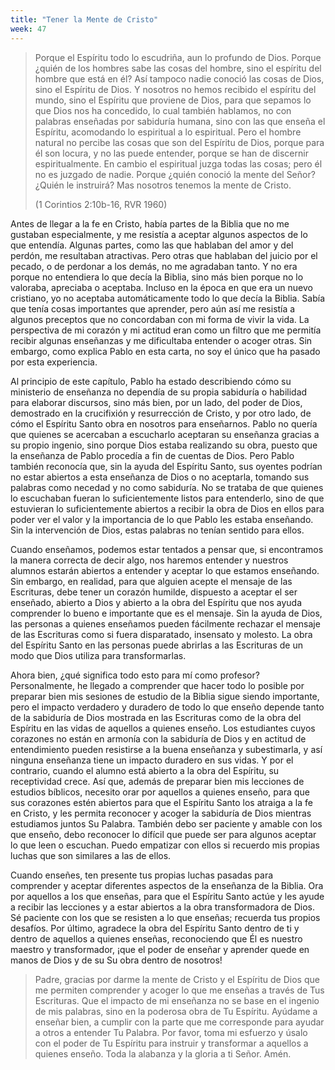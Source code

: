 ```yaml
---
title: "Tener la Mente de Cristo"
week: 47
---
```


> Porque el Espíritu todo lo escudriña, aun lo profundo de Dios. Porque
> ¿quién de los hombres sabe las cosas del hombre, sino el espíritu del
> hombre que está en él? Así tampoco nadie conoció las cosas de Dios,
> sino el Espíritu de Dios. Y nosotros no hemos recibido el espíritu del
> mundo, sino el Espíritu que proviene de Dios, para que sepamos lo que
> Dios nos ha concedido, lo cual también hablamos, no con palabras
> enseñadas por sabiduría humana, sino con las que enseña el Espíritu,
> acomodando lo espiritual a lo espiritual. Pero el hombre natural no
> percibe las cosas que son del Espíritu de Dios, porque para él son
> locura, y no las puede entender, porque se han de discernir
> espiritualmente. En cambio el espiritual juzga todas las cosas; pero
> él no es juzgado de nadie. Porque ¿quién conoció la mente del Señor?
> ¿Quién le instruirá? Mas nosotros tenemos la mente de Cristo. 
>
> (1 Corintios 2:10b-16, RVR 1960)

Antes de llegar a la fe en Cristo, había partes de la Biblia que no
me gustaban especialmente, y me resistía a aceptar algunos aspectos de
lo que entendía. Algunas partes, como las que hablaban del amor y del
perdón, me resultaban atractivas. Pero otras que hablaban del juicio por
el pecado, o de perdonar a los demás, no me agradaban tanto. Y no era
porque no entendiera lo que decía la Biblia, sino más bien porque no lo
valoraba, apreciaba o aceptaba. Incluso en la época en que era un nuevo
cristiano, yo no aceptaba automáticamente todo lo que decía la Biblia.
Sabía que tenía cosas importantes que aprender, pero aún así me resistía
a algunos preceptos que no concordaban con mi forma de vivir la vida. La
perspectiva de mi corazón y mi actitud eran como un filtro que me
permitía recibir algunas enseñanzas y me dificultaba entender o acoger
otras. Sin embargo, como explica Pablo en esta carta, no soy el único
que ha pasado por esta experiencia.

Al principio de este capítulo, Pablo ha estado describiendo cómo su
ministerio de enseñanza no dependía de su propia sabiduría o habilidad
para elaborar discursos, sino más bien, por un lado, del poder de Dios,
demostrado en la crucifixión y resurrección de Cristo, y por otro lado,
de cómo el Espíritu Santo obra en nosotros para enseñarnos. Pablo no
quería que quienes se acercaban a escucharlo aceptaran su enseñanza
gracias a su propio ingenio, sino porque Dios estaba realizando su obra,
puesto que la enseñanza de Pablo procedía a fin de cuentas de Dios. Pero
Pablo también reconocía que, sin la ayuda del Espíritu Santo, sus
oyentes podrían no estar abiertos a esta enseñanza de Dios o no
aceptarla, tomando sus palabras como necedad y no como sabiduría. No se
trataba de que quienes lo escuchaban fueran lo suficientemente listos
para entenderlo, sino de que estuvieran lo suficientemente abiertos a
recibir la obra de Dios en ellos para poder ver el valor y la
importancia de lo que Pablo les estaba enseñando. Sin la intervención de
Dios, estas palabras no tenían sentido para ellos.

Cuando enseñamos, podemos estar tentados a pensar que, si encontramos la
manera correcta de decir algo, nos haremos entender y nuestros alumnos
estarán abiertos a entender y aceptar lo que estamos enseñando. Sin
embargo, en realidad, para que alguien acepte el mensaje de las
Escrituras, debe tener un corazón humilde, dispuesto a aceptar el ser
enseñado, abierto a Dios y abierto a la obra del Espíritu que nos ayuda
comprender lo bueno e importante que es el mensaje. Sin la ayuda de
Dios, las personas a quienes enseñamos pueden fácilmente rechazar el
mensaje de las Escrituras como si fuera disparatado, insensato y
molesto. La obra del Espíritu Santo en las personas puede abrirlas a las
Escrituras de un modo que Dios utiliza para transformarlas.

Ahora bien, ¿qué significa todo esto para mí como profesor?
Personalmente, he llegado a comprender que hacer todo lo posible por
preparar bien mis sesiones de estudio de la Biblia sigue siendo
importante, pero el impacto verdadero y duradero de todo lo que enseño
depende tanto de la sabiduría de Dios mostrada en las Escrituras como de
la obra del Espíritu en las vidas de aquellos a quienes enseño. Los
estudiantes cuyos corazones no están en armonía con la sabiduría de Dios
y en actitud de entendimiento pueden resistirse a la buena enseñanza y
subestimarla, y así ninguna enseñanza tiene un impacto duradero en sus
vidas. Y por el contrario, cuando el alumno está abierto a la obra del
Espíritu, su receptividad crece. Así que, además de preparar bien mis
lecciones de estudios bíblicos, necesito orar por aquellos a quienes
enseño, para que sus corazones estén abiertos para que el Espíritu Santo
los atraiga a la fe en Cristo, y les permita reconocer y acoger la
sabiduría de Dios mientras estudiamos juntos Su Palabra. También debo
ser paciente y amable con los que enseño, debo reconocer lo difícil que
puede ser para algunos aceptar lo que leen o escuchan. Puedo empatizar
con ellos si recuerdo mis propias luchas que son similares a las de
ellos.

Cuando enseñes, ten presente tus propias luchas pasadas para comprender
y aceptar diferentes aspectos de la enseñanza de la Biblia. Ora por
aquellos a los que enseñas, para que el Espíritu Santo actúe y les ayude
a recibir las lecciones y a estar abiertos a la obra transformadora de
Dios. Sé paciente con los que se resisten a lo que enseñas; recuerda tus
propios desafíos. Por último, agradece la obra del Espíritu Santo dentro
de ti y dentro de aquellos a quienes enseñas, reconociendo que Él es
nuestro maestro y transformador, ¡que el poder de enseñar y aprender
quede en manos de Dios y de su Su obra dentro de nosotros!

> Padre, gracias por darme la mente de Cristo y el Espíritu de Dios que
> me permiten comprender y acoger lo que me enseñas a través de Tus
> Escrituras. Que el impacto de mi enseñanza no se base en el ingenio de
> mis palabras, sino en la poderosa obra de Tu Espíritu. Ayúdame a
> enseñar bien, a cumplir con la parte que me corresponde para ayudar a
> otros a entender Tu Palabra. Por favor, toma mi esfuerzo y úsalo con
> el poder de Tu Espíritu para instruir y transformar a aquellos a
> quienes enseño. Toda la alabanza y la gloria a ti Señor. Amén.
